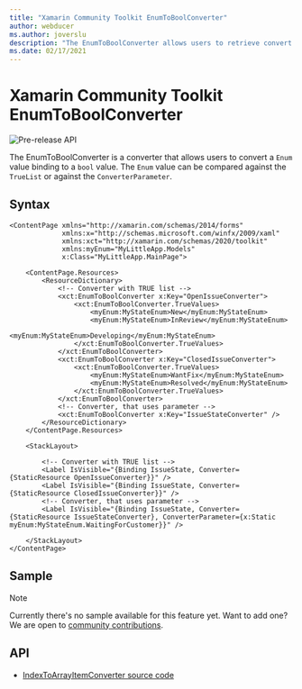 ```yaml
---
title: "Xamarin Community Toolkit EnumToBoolConverter"
author: webducer
ms.author: joverslu
description: "The EnumToBoolConverter allows users to retrieve convert an enum value into a boolean value."
ms.date: 02/17/2021
---
```


# Xamarin Community Toolkit EnumToBoolConverter

![Pre-release API](~/images/pre-release.png)

The EnumToBoolConverter is a converter that allows users to convert a `Enum` value binding to a `bool` value. The `Enum` value can be compared against the `TrueList` or against the `ConverterParameter`.

## Syntax

```xaml
<ContentPage xmlns="http://xamarin.com/schemas/2014/forms"
             xmlns:x="http://schemas.microsoft.com/winfx/2009/xaml"
             xmlns:xct="http://xamarin.com/schemas/2020/toolkit"
             xmlns:myEnum="MyLittleApp.Models"
             x:Class="MyLittleApp.MainPage">

    <ContentPage.Resources>
        <ResourceDictionary>
            <!-- Converter with TRUE list -->
            <xct:EnumToBoolConverter x:Key="OpenIssueConverter">
                <xct:EnumToBoolConverter.TrueValues>
                    <myEnum:MyStateEnum>New</myEnum:MyStateEnum>
                    <myEnum:MyStateEnum>InReview</myEnum:MyStateEnum>
                    <myEnum:MyStateEnum>Developing</myEnum:MyStateEnum>
                </xct:EnumToBoolConverter.TrueValues>
            </xct:EnumToBoolConverter>
            <xct:EnumToBoolConverter x:Key="ClosedIssueConverter">
                <xct:EnumToBoolConverter.TrueValues>
                    <myEnum:MyStateEnum>WantFix</myEnum:MyStateEnum>
                    <myEnum:MyStateEnum>Resolved</myEnum:MyStateEnum>
                </xct:EnumToBoolConverter.TrueValues>
            </xct:EnumToBoolConverter>
            <!-- Converter, that uses parameter -->
            <xct:EnumToBoolConverter x:Key="IssueStateConverter" />
        </ResourceDictionary>
    </ContentPage.Resources>

    <StackLayout>

        <!-- Converter with TRUE list -->
        <Label IsVisible="{Binding IssueState, Converter={StaticResource OpenIssueConverter}}" />
        <Label IsVisible="{Binding IssueState, Converter={StaticResource ClosedIssueConverter}}" />
        <!-- Converter, that uses parameter -->
        <Label IsVisible="{Binding IssueState, Converter={StaticResource IssueStateConverter}, ConverterParameter={x:Static myEnum:MyStateEnum.WaitingForCustomer}}" />

    </StackLayout>
</ContentPage>
```

## Sample

> [!NOTE]
> Currently there's no sample available for this feature yet. Want to add one? We are open to [community contributions](https://github.com/xamarin/XamarinCommunityToolkit).

<!-- [IndexToArrayItemConverter sample page Source](https://github.com/xamarin/XamarinCommunityToolkit)

You can see this in action in the [Xamarin Community Toolkit Sample App](https://github.com/xamarin/XamarinCommunityToolkit). -->

## API

* [IndexToArrayItemConverter source code](https://github.com/xamarin/XamarinCommunityToolkit/blob/main/src/CommunityToolkit/Xamarin.CommunityToolkit/Converters/EnumToBoolConverter.shared.cs)
